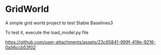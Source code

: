# GridWorld
A simple grid world project to test Stable Baselines3

To test it, execute the load_model.py file

https://github.com/user-attachments/assets/23c65841-999f-419e-9216-0a56ccb53f02

